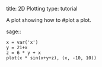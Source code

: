 title: 2D Plotting
type: tutorial

A plot showing how to #plot a plot.

sage::

    x = var('x')
    y = 21+x
    z = 6 * y + x
    plot(x * sin(x+y+z), (x, -10, 10))

